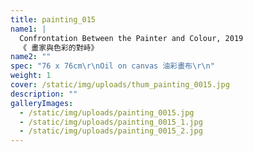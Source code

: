 ```yaml
---
title: painting_015
name1: |
  Confrontation Between the Painter and Colour, 2019
  《 畫家與色彩的對峙》
name2: ""
spec: "76 x 76cm\r\nOil on canvas 油彩畫布\r\n"
weight: 1
cover: /static/img/uploads/thum_painting_0015.jpg
description: ""
galleryImages:
  - /static/img/uploads/painting_0015.jpg
  - /static/img/uploads/painting_0015_1.jpg
  - /static/img/uploads/painting_0015_2.jpg
---
```

